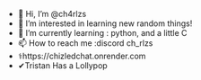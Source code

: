 - 👋 Hi, I’m @ch4rlzs
- 👀 I’m interested in learning new random things!
- 🌱 I’m currently learning : python, and a little C
- 📫 How to reach me :discord ch_rlzs
- ⚕️https://chizledchat.onrender.com
- ✔Tristan Has a Lollypop
